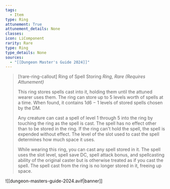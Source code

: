 ```yaml
---
tags:
  - Item
type: Ring
attunement: True
attunement_details: None
classes:
icon: LiComponent
rarity: Rare
type: Ring
type_details: None
sources: 
  - "[[Dungeon Master's Guide 2024]]"
---
```

>[!rare-ring-callout] Ring of Spell Storing
>_Ring, Rare (Requires Attunement)_
>
>This ring stores spells cast into it, holding them until the attuned wearer uses them. The ring can store up to 5 levels worth of spells at a time. When found, it contains 1d6 − 1 levels of stored spells chosen by the DM.
>
>Any creature can cast a spell of level 1 through 5 into the ring by touching the ring as the spell is cast. The spell has no effect other than to be stored in the ring. If the ring can't hold the spell, the spell is expended without effect. The level of the slot used to cast the spell determines how much space it uses.
>
>While wearing this ring, you can cast any spell stored in it. The spell uses the slot level, spell save DC, spell attack bonus, and spellcasting ability of the original caster but is otherwise treated as if you cast the spell. The spell cast from the ring is no longer stored in it, freeing up space.
>


![[dungeon-masters-guide-2024.avif|banner]]